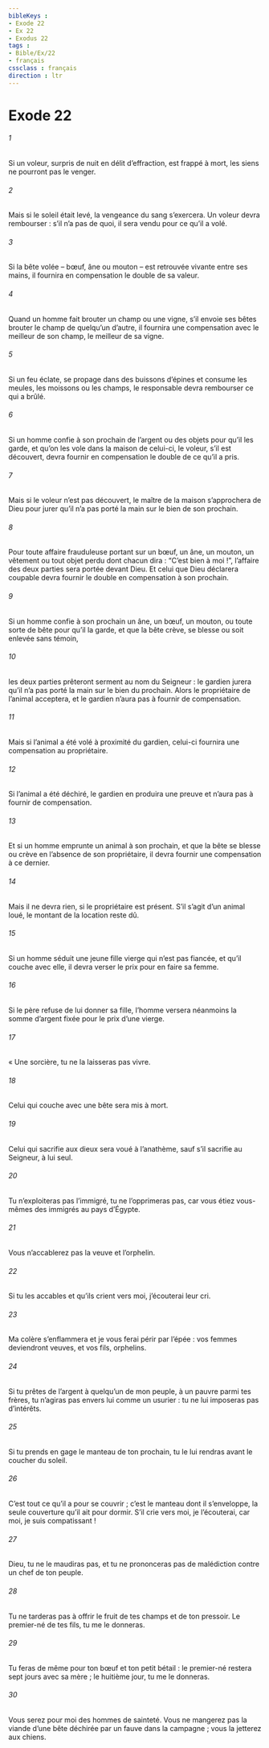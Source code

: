 ```yaml
---
bibleKeys : 
- Exode 22
- Ex 22
- Exodus 22
tags : 
- Bible/Ex/22
- français
cssclass : français
direction : ltr
---
```


# Exode 22

###### 1
Si un voleur, surpris de nuit en délit d’effraction, est frappé à mort, les siens ne pourront pas le venger.
###### 2
Mais si le soleil était levé, la vengeance du sang s’exercera. Un voleur devra rembourser : s’il n’a pas de quoi, il sera vendu pour ce qu’il a volé.
###### 3
Si la bête volée – bœuf, âne ou mouton – est retrouvée vivante entre ses mains, il fournira en compensation le double de sa valeur.
###### 4
Quand un homme fait brouter un champ ou une vigne, s’il envoie ses bêtes brouter le champ de quelqu’un d’autre, il fournira une compensation avec le meilleur de son champ, le meilleur de sa vigne.
###### 5
Si un feu éclate, se propage dans des buissons d’épines et consume les meules, les moissons ou les champs, le responsable devra rembourser ce qui a brûlé.
###### 6
Si un homme confie à son prochain de l’argent ou des objets pour qu’il les garde, et qu’on les vole dans la maison de celui-ci, le voleur, s’il est découvert, devra fournir en compensation le double de ce qu’il a pris.
###### 7
Mais si le voleur n’est pas découvert, le maître de la maison s’approchera de Dieu pour jurer qu’il n’a pas porté la main sur le bien de son prochain.
###### 8
Pour toute affaire frauduleuse portant sur un bœuf, un âne, un mouton, un vêtement ou tout objet perdu dont chacun dira : “C’est bien à moi !”, l’affaire des deux parties sera portée devant Dieu. Et celui que Dieu déclarera coupable devra fournir le double en compensation à son prochain.
###### 9
Si un homme confie à son prochain un âne, un bœuf, un mouton, ou toute sorte de bête pour qu’il la garde, et que la bête crève, se blesse ou soit enlevée sans témoin,
###### 10
les deux parties prêteront serment au nom du Seigneur : le gardien jurera qu’il n’a pas porté la main sur le bien du prochain. Alors le propriétaire de l’animal acceptera, et le gardien n’aura pas à fournir de compensation.
###### 11
Mais si l’animal a été volé à proximité du gardien, celui-ci fournira une compensation au propriétaire.
###### 12
Si l’animal a été déchiré, le gardien en produira une preuve et n’aura pas à fournir de compensation.
###### 13
Et si un homme emprunte un animal à son prochain, et que la bête se blesse ou crève en l’absence de son propriétaire, il devra fournir une compensation à ce dernier.
###### 14
Mais il ne devra rien, si le propriétaire est présent. S’il s’agit d’un animal loué, le montant de la location reste dû.
###### 15
Si un homme séduit une jeune fille vierge qui n’est pas fiancée, et qu’il couche avec elle, il devra verser le prix pour en faire sa femme.
###### 16
Si le père refuse de lui donner sa fille, l’homme versera néanmoins la somme d’argent fixée pour le prix d’une vierge.
###### 17
« Une sorcière, tu ne la laisseras pas vivre.
###### 18
Celui qui couche avec une bête sera mis à mort.
###### 19
Celui qui sacrifie aux dieux sera voué à l’anathème, sauf s’il sacrifie au Seigneur, à lui seul.
###### 20
Tu n’exploiteras pas l’immigré, tu ne l’opprimeras pas, car vous étiez vous-mêmes des immigrés au pays d’Égypte.
###### 21
Vous n’accablerez pas la veuve et l’orphelin.
###### 22
Si tu les accables et qu’ils crient vers moi, j’écouterai leur cri.
###### 23
Ma colère s’enflammera et je vous ferai périr par l’épée : vos femmes deviendront veuves, et vos fils, orphelins.
###### 24
Si tu prêtes de l’argent à quelqu’un de mon peuple, à un pauvre parmi tes frères, tu n’agiras pas envers lui comme un usurier : tu ne lui imposeras pas d’intérêts.
###### 25
Si tu prends en gage le manteau de ton prochain, tu le lui rendras avant le coucher du soleil.
###### 26
C’est tout ce qu’il a pour se couvrir ; c’est le manteau dont il s’enveloppe, la seule couverture qu’il ait pour dormir. S’il crie vers moi, je l’écouterai, car moi, je suis compatissant !
###### 27
Dieu, tu ne le maudiras pas, et tu ne prononceras pas de malédiction contre un chef de ton peuple.
###### 28
Tu ne tarderas pas à offrir le fruit de tes champs et de ton pressoir.
Le premier-né de tes fils, tu me le donneras.
###### 29
Tu feras de même pour ton bœuf et ton petit bétail : le premier-né restera sept jours avec sa mère ; le huitième jour, tu me le donneras.
###### 30
Vous serez pour moi des hommes de sainteté. Vous ne mangerez pas la viande d’une bête déchirée par un fauve dans la campagne ; vous la jetterez aux chiens.
